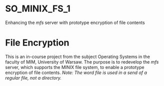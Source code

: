 # SO_MINIX_FS_1
Enhancing the *mfs* server with prototype encryption of file contents

# File Encryption

This is an in-course project from the subject Operating Systems in the faculty of MIM, University of Warsaw.
The purpose is to redevelop the *mfs* server, which supports the MINIX file system, to enable a prototype encryption of file contents.
*Note: The word file is used in a send of a regular file, not a directory.*
